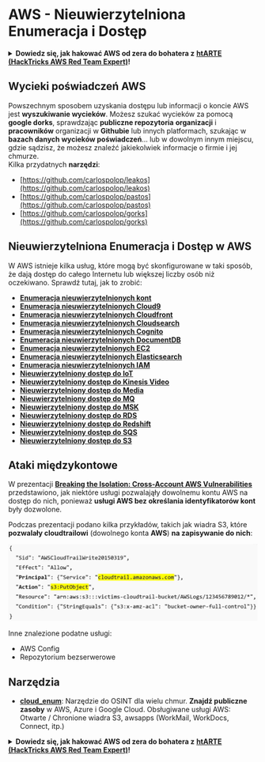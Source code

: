 # AWS - Nieuwierzytelniona Enumeracja i Dostęp

<details>

<summary><strong>Dowiedz się, jak hakować AWS od zera do bohatera z</strong> <a href="https://training.hacktricks.xyz/courses/arte"><strong>htARTE (HackTricks AWS Red Team Expert)</strong></a><strong>!</strong></summary>

Inne sposoby wsparcia HackTricks:

* Jeśli chcesz zobaczyć swoją **firmę reklamowaną w HackTricks** lub **pobrać HackTricks w formacie PDF**, sprawdź [**PLAN SUBSKRYPCJI**](https://github.com/sponsors/carlospolop)!
* Zdobądź [**oficjalne gadżety PEASS & HackTricks**](https://peass.creator-spring.com)
* Odkryj [**Rodzinę PEASS**](https://opensea.io/collection/the-peass-family), naszą kolekcję ekskluzywnych [**NFT**](https://opensea.io/collection/the-peass-family)
* **Dołącz do** 💬 [**grupy Discord**](https://discord.gg/hRep4RUj7f) lub [**grupy telegramowej**](https://t.me/peass) lub **śledź** nas na **Twitterze** 🐦 [**@hacktricks_live**](https://twitter.com/hacktricks_live)**.**
* **Podziel się swoimi sztuczkami hakerskimi, przesyłając PR-y do** [**HackTricks**](https://github.com/carlospolop/hacktricks) i [**HackTricks Cloud**](https://github.com/carlospolop/hacktricks-cloud) github repos.

</details>

## Wycieki poświadczeń AWS

Powszechnym sposobem uzyskania dostępu lub informacji o koncie AWS jest **wyszukiwanie wycieków**. Możesz szukać wycieków za pomocą **google dorks**, sprawdzając **publiczne repozytoria** **organizacji** i **pracowników** organizacji w **Githubie** lub innych platformach, szukając w **bazach danych wycieków poświadczeń**... lub w dowolnym innym miejscu, gdzie sądzisz, że możesz znaleźć jakiekolwiek informacje o firmie i jej chmurze.\
Kilka przydatnych **narzędzi**:

* [https://github.com/carlospolop/leakos](https://github.com/carlospolop/leakos)
* [https://github.com/carlospolop/pastos](https://github.com/carlospolop/pastos)
* [https://github.com/carlospolop/gorks](https://github.com/carlospolop/gorks)

## Nieuwierzytelniona Enumeracja i Dostęp w AWS

W AWS istnieje kilka usług, które mogą być skonfigurowane w taki sposób, że dają dostęp do całego Internetu lub większej liczby osób niż oczekiwano. Sprawdź tutaj, jak to zrobić:

* ****[**Enumeracja nieuwierzytelnionych kont**](aws-accounts-unauthenticated-enum.md)****
* ****[**Enumeracja nieuwierzytelnionych Cloud9**](broken-reference)****
* ****[**Enumeracja nieuwierzytelnionych Cloudfront**](aws-cloudfront-unauthenticated-enum.md)****
* ****[**Enumeracja nieuwierzytelnionych Cloudsearch**](broken-reference)****
* ****[**Enumeracja nieuwierzytelnionych Cognito**](aws-cognito-unauthenticated-enum.md)****
* ****[**Enumeracja nieuwierzytelnionych DocumentDB**](aws-documentdb-enum.md)****
* ****[**Enumeracja nieuwierzytelnionych EC2**](aws-ec2-unauthenticated-enum.md)****
* ****[**Enumeracja nieuwierzytelnionych Elasticsearch**](aws-elasticsearch-unauthenticated-enum.md)****
* ****[**Enumeracja nieuwierzytelnionych IAM**](../../aws-pentesting/aws-unauthenticated-enum-access/aws-iam-and-sts-unauthenticated-enum.md)****
* ****[**Nieuwierzytelniony dostęp do IoT**](aws-iot-unauthenticated-enum.md)****
* ****[**Nieuwierzytelniony dostęp do Kinesis Video**](aws-kinesis-video-unauthenticated-enum.md)****
* ****[**Nieuwierzytelniony dostęp do Media**](aws-media-unauthenticated-enum.md)****
* ****[**Nieuwierzytelniony dostęp do MQ**](aws-mq-unauthenticated-enum.md)****
* ****[**Nieuwierzytelniony dostęp do MSK**](aws-msk-unauthenticated-enum.md)****
* ****[**Nieuwierzytelniony dostęp do RDS**](aws-rds-unauthenticated-enum.md)****
* ****[**Nieuwierzytelniony dostęp do Redshift**](aws-redshift-unauthenticated-enum.md)****
* ****[**Nieuwierzytelniony dostęp do SQS**](aws-sqs-unauthenticated-enum.md)****
* ****[**Nieuwierzytelniony dostęp do S3**](aws-s3-unauthenticated-enum.md)****

## Ataki międzykontowe

W prezentacji [**Breaking the Isolation: Cross-Account AWS Vulnerabilities**](https://www.youtube.com/watch?v=JfEFIcpJ2wk) przedstawiono, jak niektóre usługi pozwalająły dowolnemu kontu AWS na dostęp do nich, ponieważ **usługi AWS bez określania identyfikatorów kont** były dozwolone.

Podczas prezentacji podano kilka przykładów, takich jak wiadra S3, które **pozwalały cloudtrailowi** (dowolnego konta **AWS**) **na zapisywanie do nich**:

![](<../../../.gitbook/assets/image (38) (1).png>)

Inne znalezione podatne usługi:

* AWS Config
* Repozytorium bezserwerowe

## Narzędzia

* [**cloud\_enum**](https://github.com/initstring/cloud\_enum): Narzędzie do OSINT dla wielu chmur. **Znajdź publiczne zasoby** w AWS, Azure i Google Cloud. Obsługiwane usługi AWS: Otwarte / Chronione wiadra S3, awsapps (WorkMail, WorkDocs, Connect, itp.)

<details>

<summary><strong>Dowiedz się, jak hakować AWS od zera do bohatera z</strong> <a href="https://training.hacktricks.xyz/courses/arte"><strong>htARTE (HackTricks AWS Red Team Expert)</strong></a><strong>!</strong></summary>

Inne sposoby wsparcia HackTricks:

* Jeśli chcesz zobaczyć swoją **firmę reklamowaną w HackTricks** lub **pobrać HackTricks w formacie PDF**, sprawdź [**PLAN SUBSKRYPCJI**](https://github.com/sponsors/carlospolop)!
* Zdobądź [**oficjalne gadżety PEASS & HackTricks**](https://peass.creator-spring.com)
* Odkryj [**Rodzinę PEASS**](https://opensea.io/collection/the-peass-family), naszą kolekcję ekskluzywnych [**NFT**](https://opensea.io/collection/the-peass-family)
* **Dołącz do** 💬 [**grupy Discord**](https://discord.gg/hRep4RUj7f) lub [**grupy telegramowej**](https://t.me/peass) lub **śledź** nas na **Twitterze** 🐦 [**@hacktricks_live**](https://twitter.com/hacktricks_live)**.**
* **Podziel się swoimi sztuczkami hakerskimi, przesyłając PR-y do** [**HackTricks**](https://github.com/carlospolop/hacktricks) i [**HackTricks Cloud**](https://github.com/carlospolop/hacktricks-cloud) github repos.

</details>
